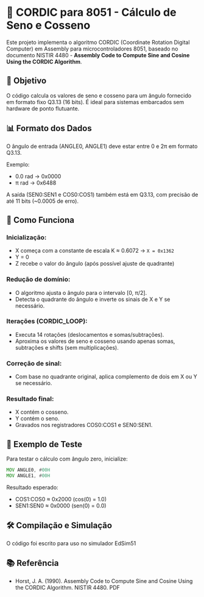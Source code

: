 # 📐 CORDIC para 8051 - Cálculo de Seno e Cosseno

Este projeto implementa o algoritmo CORDIC (Coordinate Rotation Digital Computer) em Assembly para microcontroladores 8051, baseado no documento NISTIR 4480 - **Assembly Code to Compute Sine and Cosine Using the CORDIC Algorithm**.

## 🚀 Objetivo
O código calcula os valores de seno e cosseno para um ângulo fornecido em formato fixo Q3.13 (16 bits). É ideal para sistemas embarcados sem hardware de ponto flutuante.

## 📊 Formato dos Dados
O ângulo de entrada (ANGLE0, ANGLE1) deve estar entre 0 e 2π em formato Q3.13.

Exemplo:  
- 0.0 rad → 0x0000  
- π rad → 0x6488

A saída (SEN0:SEN1 e COS0:COS1) também está em Q3.13, com precisão de até 11 bits (~0.0005 de erro).

## 🧠 Como Funciona

### Inicialização:
- X começa com a constante de escala K ≈ 0.6072 → `X = 0x1362`
- Y = 0
- Z recebe o valor do ângulo (após possível ajuste de quadrante)

### Redução de domínio:
- O algoritmo ajusta o ângulo para o intervalo [0, π/2].
- Detecta o quadrante do ângulo e inverte os sinais de X e Y se necessário.

### Iterações (CORDIC_LOOP):
- Executa 14 rotações (deslocamentos e somas/subtrações).
- Aproxima os valores de seno e cosseno usando apenas somas, subtrações e shifts (sem multiplicações).

### Correção de sinal:
- Com base no quadrante original, aplica complemento de dois em X ou Y se necessário.

### Resultado final:
- X contém o cosseno.
- Y contém o seno.
- Gravados nos registradores COS0:COS1 e SEN0:SEN1.

## 🧪 Exemplo de Teste
Para testar o cálculo com ângulo zero, inicialize:

```asm
MOV ANGLE0, #00H
MOV ANGLE1, #00H
```
Resultado esperado:
- COS1:COS0 ≈ 0x2000 (cos(0) = 1.0)
- SEN1:SEN0 ≈ 0x0000 (sen(0) = 0.0)

## 🛠️ Compilação e Simulação
O código foi escrito para uso no simulador EdSim51

## 📚 Referência
- Horst, J. A. (1990). Assembly Code to Compute Sine and Cosine Using the CORDIC Algorithm. NISTIR 4480. PDF